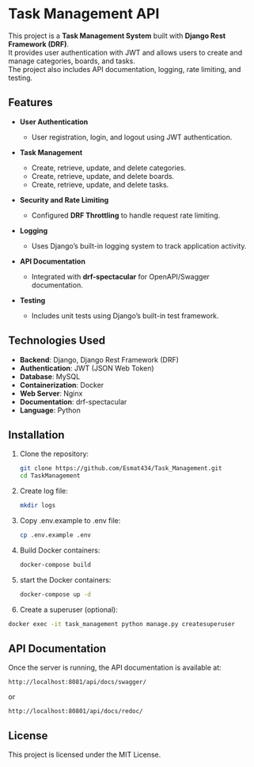 # Task Management API

This project is a **Task Management System** built with **Django Rest Framework (DRF)**.  
It provides user authentication with JWT and allows users to create and manage categories, boards, and tasks.  
The project also includes API documentation, logging, rate limiting, and testing.

## Features

- **User Authentication**
  - User registration, login, and logout using JWT authentication.

- **Task Management**
  - Create, retrieve, update, and delete categories.
  - Create, retrieve, update, and delete boards.
  - Create, retrieve, update, and delete tasks.

- **Security and Rate Limiting**
  - Configured **DRF Throttling** to handle request rate limiting.

- **Logging**
  - Uses Django’s built-in logging system to track application activity.

- **API Documentation**
  - Integrated with **drf-spectacular** for OpenAPI/Swagger documentation.

- **Testing**
  - Includes unit tests using Django’s built-in test framework.

## Technologies Used

- **Backend**: Django, Django Rest Framework (DRF)
- **Authentication**: JWT (JSON Web Token)
- **Database**: MySQL
- **Containerization**: Docker
- **Web Server**: Nginx
- **Documentation**: drf-spectacular
- **Language**: Python

## Installation

1. Clone the repository:
   ```bash
   git clone https://github.com/Esmat434/Task_Management.git
   cd TaskManagement
   ```

2. Create log file:
   ```bash
   mkdir logs
   ```

3. Copy .env.example to .env file:
   ```bash
   cp .env.example .env
   ```

4. Build Docker containers:
   ```bash
   docker-compose build 
   ```

5. start the Docker containers:
   ```bash
   docker-compose up -d
   ```

6. Create a superuser (optional):
 ```bash
 docker exec -it task_management python manage.py createsuperuser
 ```

## API Documentation

Once the server is running, the API documentation is available at:

```
http://localhost:8081/api/docs/swagger/
```

or

```
http://localhost:80801/api/docs/redoc/
```

## License

This project is licensed under the MIT License.
